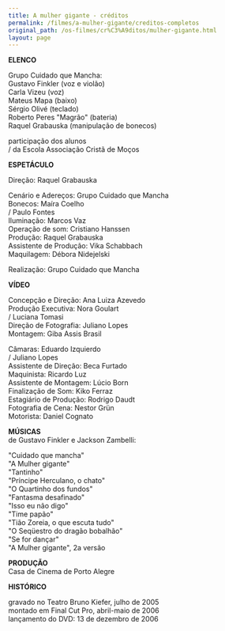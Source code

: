 ```yaml
---
title: A mulher gigante - créditos
permalink: /filmes/a-mulher-gigante/creditos-completos
original_path: /os-filmes/cr%C3%A9ditos/mulher-gigante.html
layout: page
---
```

**ELENCO**

Grupo Cuidado que Mancha:\
Gustavo Finkler (voz e violão)\
Carla Vizeu (voz)\
Mateus Mapa (baixo)\
Sérgio Olivé (teclado)\
Roberto Peres "Magrão" (bateria)\
Raquel Grabauska (manipulação de bonecos)

participação dos alunos\
/ da Escola Associação Cristã de Moços

**ESPETÁCULO**

Direção: Raquel Grabauska

Cenário e Adereços: Grupo Cuidado que Mancha\
Bonecos: Maíra Coelho\
/ Paulo Fontes\
Iluminação: Marcos Vaz\
Operação de som: Cristiano Hanssen\
Produção: Raquel Grabauska\
Assistente de Produção: Vika Schabbach\
Maquilagem: Débora Nidejelski

Realização: Grupo Cuidado que Mancha

**VÍDEO**

Concepção e Direção: Ana Luiza Azevedo\
Produção Executiva: Nora Goulart\
/ Luciana Tomasi\
Direção de Fotografia: Juliano Lopes\
Montagem: Giba Assis Brasil

Câmaras: Eduardo Izquierdo\
/ Juliano Lopes\
Assistente de Direção: Beca Furtado\
Maquinista: Ricardo Luz\
Assistente de Montagem: Lúcio Born\
Finalização de Som: Kiko Ferraz\
Estagiário de Produção: Rodrigo Daudt\
Fotografia de Cena: Nestor Grün\
Motorista: Daniel Cognato

**MÚSICAS**\
de Gustavo Finkler e Jackson Zambelli:

"Cuidado que mancha"\
"A Mulher gigante"\
"Tantinho"\
"Príncipe Herculano, o chato"\
"O Quartinho dos fundos"\
"Fantasma desafinado"\
"Isso eu não digo"\
"Time papão"\
"Tião Zoreia, o que escuta tudo"\
"O Seqüestro do dragão bobalhão"\
"Se for dançar"\
"A Mulher gigante", 2a versão

**PRODUÇÃO**\
Casa de Cinema de Porto Alegre

**HISTÓRICO**

gravado no Teatro Bruno Kiefer, julho de 2005\
montado em Final Cut Pro, abril-maio de 2006\
lançamento do DVD: 13 de dezembro de 2006
